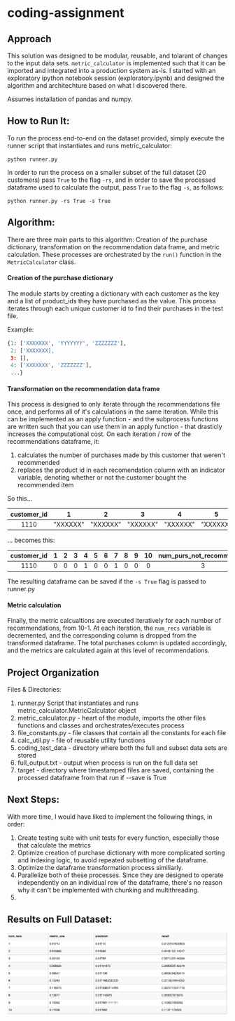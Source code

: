 # coding-assignment

## Approach
This solution was designed to be modular, reusable, and tolarant of changes to the input data sets. `metric_calculator` is implemented such that it can be imported and integrated into a production system as-is. I started with an exploratory ipython notebook session (exploratory.ipynb) and designed the algorithm and architechture based on what I discovered there.

Assumes installation of pandas and numpy.

## How to Run It:
To run the process end-to-end on the dataset provided, simply execute the runner script that instantiates and runs metric_calculator:
  ```
  python runner.py
  ```
In order to run the process on a smaller subset of the full dataset (20 customers) pass `True` to the flag `-rs`, and in order to save the processed dataframe used to calculate the output, pass `True` to the flag `-s`, as follows:
  ```
  python runner.py -rs True -s True
  ```

## Algorithm:
There are three main parts to this algorithm: Creation of the purchase dictionary, transformation on the recommendation data frame, and metric calculation. These processes are orchestrated by the `run()` function in the `MetricCalculator` class.

#### Creation of the purchase dictionary
The module starts by creating a dictionary with each customer as the key and a list of product_ids they have purchased as the value. This process iterates through each unique customer id to find their purchases in the test file.

Example:
```python
{1: ['XXXXXXX', 'YYYYYYY', 'ZZZZZZZ'],
 2: ['XXXXXXX],
 3: [],
 4: ['XXXXXXX', 'ZZZZZZZ'],
 ...}
```
#### Transformation on the recommendation data frame

This process is designed to only iterate through the recommendations file once, and performs all of it's calculations in the same iteration. While this can be implemented as an apply function - and the subprocess functions are written such that you can use them in an apply function - that drasticly increases the computational cost.  On each iteration / row of the recommendations dataframe, it:
  1. calculates the number of purchases made by this customer that weren't recommended
  2. replaces the product id in each recomendation column with an indicator variable, denoting whether or not the customer bought the recommended item

So this...

|customer_id|1|2|3|4|5|6|7|8|9|10|
|:---:|:---:|:---:|:---:|:---:|:---:|:---:|:---:|:---:|:---:|:---:|
1110|"XXXXXX"|"XXXXXX"|"XXXXXX"|"XXXXXX"|"XXXXXX"|"XXXXXX"|"XXXXXX"|"XXXXXX"|"XXXXXX"|"XXXXXX"|

... becomes this:

|customer_id|1|2|3|4|5|6|7|8|9|10|num_purs_not_recommended|total_purchased|
|:---:|:---:|:---:|:---:|:---:|:---:|:---:|:---:|:---:|:---:|:---:|:---:|:---:|
|1110|0|0|0|1|0|0|1|0|0|0|3|5|

The resulting dataframe can be saved if the `-s True` flag is passed to runner.py

#### Metric calculation
Finally, the metric calcualtions are executed iteratively for each number of recommendations, from 10-1. At each iteration, the `num_recs` variable is decremented, and the corresponding column is dropped from the transformed dataframe. The total purchases column is updated accordingly, and the metrics are calculated again at this level of recommendations.

## Project Organization
Files & Directories:
  1. runner.py Script that instantiates and runs metric_calculator.MetricCalculator object
  2. metric_calculator.py - heart of the module, imports the other files functions and classes and orchestrates/executes process
  3. file_constants.py - file classes that contain all the constants for each file
  4. calc_util.py - file of reusable utility functions
  5. coding_test_data - directory where both the full and subset data sets are stored
  6. full_output.txt - output when process is run on the full data set
  7. target - directory where timestamped files are saved, containing the processed dataframe from that run if --save is True

## Next Steps:
With more time, I would have liked to implement the following things, in order:
  1. Create testing suite with unit tests for every function, especially those that calculate the metrics
  2. Optimize creation of purchase dictionary with more complicated sorting and indexing logic, to avoid repeated subsetting of the dataframe.
  3. Optimize the dataframe transformation process similiarly.
  4. Parallelize both of these processes. Since they are designed to operate independently on an individual row of the dataframe, there's no reason why it can't be implemented with chunking and multithreading.
  5. 
  
## Results on Full Dataset:
![alt text](results.png "Output File")
